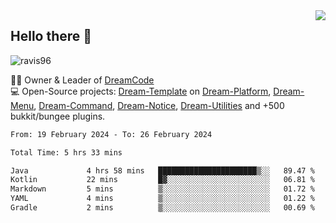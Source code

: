 <img align='right' src="https://github-readme-stats.vercel.app/api?username=Ravis96&show_icons=true">

## Hello there 👋
<p align="left"> <img src="https://komarev.com/ghpvc/?username=ravis96&label=Profile%20views&color=0e75b6&style=flat" alt="ravis96" /> </p>

👨‍💻 Owner & Leader of [DreamCode](https://github.com/DreamPoland) <br>
💻 Open-Source projects: [Dream-Template](https://github.com/DreamPoland/dream-template) on [Dream-Platform](https://github.com/DreamPoland/dream-platform), [Dream-Menu](https://github.com/DreamPoland/dream-menu), [Dream-Command](https://github.com/DreamPoland/dream-command), [Dream-Notice](https://github.com/DreamPoland/dream-notice), [Dream-Utilities](https://github.com/DreamPoland/dream-utilities) and +500 bukkit/bungee plugins.

<!--START_SECTION:waka-->

```txt
From: 19 February 2024 - To: 26 February 2024

Total Time: 5 hrs 33 mins

Java             4 hrs 58 mins   ██████████████████████▒░░   89.47 %
Kotlin           22 mins         █▓░░░░░░░░░░░░░░░░░░░░░░░   06.81 %
Markdown         5 mins          ▒░░░░░░░░░░░░░░░░░░░░░░░░   01.72 %
YAML             4 mins          ▒░░░░░░░░░░░░░░░░░░░░░░░░   01.22 %
Gradle           2 mins          ▒░░░░░░░░░░░░░░░░░░░░░░░░   00.69 %
```

<!--END_SECTION:waka-->
